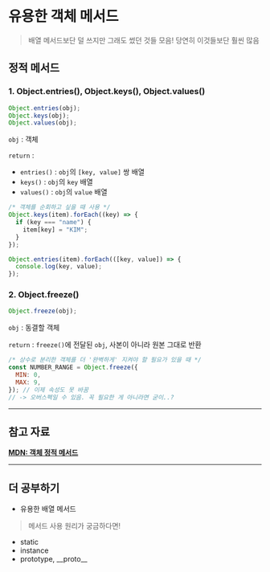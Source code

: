 # 유용한 객체 메서드

> 배열 메서드보단 덜 쓰지만 그래도 썼던 것들 모음! 당연히 이것들보단 훨씬 많음

## 정적 메서드

### 1. Object.entries(), Object.keys(), Object.values()

```js
Object.entries(obj);
Object.keys(obj);
Object.values(obj);
```

`obj` : 객체

`return` :

- `entries()` : `obj`의 `[key, value]` 쌍 배열
- `keys()` : `obj`의 `key` 배열
- `values()` : `obj`의 `value` 배열

```js
/* 객체를 순회하고 싶을 때 사용 */
Object.keys(item).forEach((key) => {
  if (key === "name") {
    item[key] = "KIM";
  }
});

Object.entries(item).forEach(([key, value]) => {
  console.log(key, value);
});
```

### 2. Object.freeze()

```js
Object.freeze(obj);
```

`obj` : 동결할 객체

`return` : `freeze()`에 전달된 `obj`, 사본이 아니라 원본 그대로 반환

```js
/* 상수로 분리한 객체를 더 '완벽하게' 지켜야 할 필요가 있을 때 */
const NUMBER_RANGE = Object.freeze({
  MIN: 0,
  MAX: 9,
}); // 이제 속성도 못 바꿈
// -> 오버스펙일 수 있음. 꼭 필요한 게 아니라면 굳이..?
```

---

## 참고 자료

[**MDN: 객체 정적 메서드**](https://developer.mozilla.org/ko/docs/Web/JavaScript/Reference/Global_Objects/Object#%EC%A0%95%EC%A0%81_%EB%A9%94%EC%84%9C%EB%93%9C)

---

## 더 공부하기

- 유용한 배열 메서드

> 메서드 사용 원리가 궁금하다면!

- static
- instance
- prototype, \_\_proto\_\_
